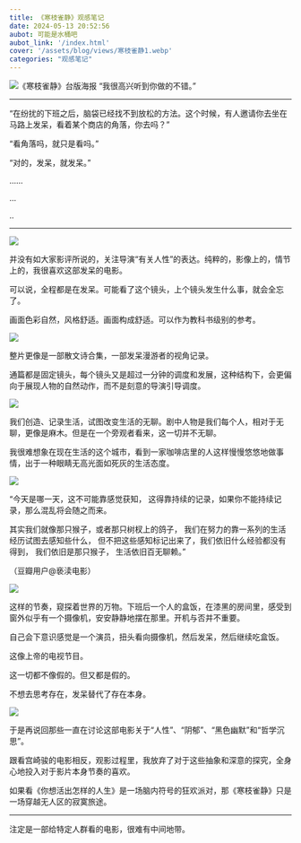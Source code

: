 ```yaml
---
title: 《寒枝雀静》观感笔记
date: 2024-05-13 20:52:56
aubot: 可能是水桶吧
aubot_link: '/index.html'
cover: '/assets/blog/views/寒枝雀静1.webp'
categories: "观感笔记"
---
```


![《寒枝雀静》台版海报](/assets/blog/views/寒枝雀静1.webp)
“我很高兴听到你做的不错。”

---
“在纷扰的下班之后，脑袋已经找不到放松的方法。这个时候，有人邀请你去坐在马路上发呆，看着某个商店的角落，你去吗？”

“看角落吗，就只是看吗。”

“对的，发呆，就发呆。”

……

…

..


---
![](/assets/blog/views/寒枝雀静2.webp)


并没有如大家影评所说的，关注导演“有关人性”的表达。纯粹的，影像上的，情节上的，我很喜欢这部发呆的电影。

可以说，全程都是在发呆。可能看了这个镜头，上个镜头发生什么事，就会全忘了。

画面色彩自然，风格舒适。画面构成舒适。可以作为教科书级别的参考。

![](/assets/blog/views/寒枝雀静3.webp)

整片更像是一部散文诗合集，一部发呆漫游者的视角记录。

通篇都是固定镜头，每个镜头又是超过一分钟的调度和发展，这种结构下，会更偏向于展现人物的自然动作，而不是刻意的导演引导调度。

![](/assets/blog/views/寒枝雀静4.webp)

我们创造、记录生活，试图改变生活的无聊。剧中人物是我们每个人，相对于无聊，更像是麻木。但是在一个旁观者看来，这一切并不无聊。

我很难想象在现在生活的这个城市，看到一家咖啡店里的人这样慢慢悠悠地做事情，出于一种眼睛无高光面如死灰的生活态度。

![](/assets/blog/views/寒枝雀静5.webp)

“今天是哪一天，这不可能靠感觉获知，
这得靠持续的记录，如果你不能持续记录，那么混乱将会随之而来。

其实我们就像那只猴子，或者那只树杈上的鸽子，
我们在努力的靠一系列的生活经历试图去感知些什么，
但不把这些感知标记出来了，我们依旧什么经验都没有得到，
我们依旧是那只猴子，
生活依旧百无聊赖。”

（豆瓣用户@亵渎电影）

![](/assets/blog/views/寒枝雀静6.webp)

这样的节奏，窥探着世界的万物。下班后一个人的盒饭，在漆黑的房间里，感受到窗外似乎有一个摄像机，安安静静地摆在那里。开机与否并不重要。

自己会下意识感觉是一个演员，扭头看向摄像机，然后发呆，然后继续吃盒饭。

这像上帝的电视节目。

这一切都不像假的。但又都是假的。

不想去思考存在，发呆替代了存在本身。

![](/assets/blog/views/寒枝雀静7.webp)

于是再说回那些一直在讨论这部电影关于“人性”、“阴郁”、“黑色幽默”和“哲学沉思”。

跟看宫崎骏的电影相反，观影过程里，我放弃了对于这些抽象和深意的探究，全身心地投入对于影片本身节奏的喜欢。

如果看《你想活出怎样的人生》是一场脑内符号的狂欢派对，那《寒枝雀静》只是一场穿越无人区的寂寞旅途。

---

注定是一部给特定人群看的电影，很难有中间地带。